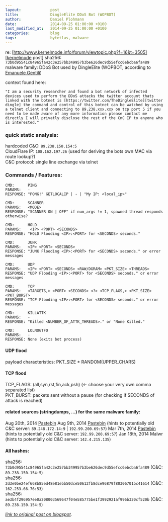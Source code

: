 ```yaml
---
layout:             post
title:              DingleElite DDoS Bot (WOPBOT)
author:             Daniel Plohmann
date:               2014-09-25 01:00:00 +0100
last_modified_at:   2014-09-25 01:00:00 +0100
categories:         blog
tags:               bytetlas, malware
---
```


re: [http://www.kernelmode.info/forum/viewtopic.php?f=16&t=3505][kernelmode post]
sha256: `73b0d95541c84965fa42c3e257bb349957b3be626dec9d55efcc6ebcba6fa489`
malware family: DDoS Bot used by DingleElite (WOPBOT, according to [Emanuele Gentili][twitter emgent])

context found here:
```
"I am a security researcher and found a bot network of infected devices used to perform the DDoS attacks the twitter account thats linked with the botnet is [https://twitter.com/TheDingleElite][twitter dingle] the command and control of this botnet can be watched by using a telnet client and connecting to 89.238.xxx.xxx on tcp port 5 if you need to be made aware of any more information please contact me directly I will privatly disclose the rest of the CnC IP to anyone who is interested."
```

### quick static analysis: 

hardcoded C&C: `89.238.150.154:5`  
CloudFlare IP: `108.162.197.26` (used for deriving the bots own MAC via route lookup?)  
C&C protocol: single line exchange via telnet  

### Commands / Features:

```
CMD:      PING
PARAMS:   -
RESPONSE: "PONG!" GETLOCALIP | - | "My IP: <local_ip>"

CMD:      SCANNER
PARAMS:   <MODE>
RESPONSE: "SCANNER ON | OFF" if num_args != 1, spawned thread responds otherwise? 

CMD:      HOLD
PARAMS:    <IP> <PORT> <SECONDS>
RESPONSE: "HOLD Flooding <IP>:<PORT> for <SECONDS> seconds." 

CMD:      JUNK
PARAMS:   <IP> <PORT> <SECONDS>
RESPONSE: "JUNK Flooding <IP>:<PORT> for <SECONDS> seconds." or error messages 

CMD:      UDP
PARAMS:   <IP> <PORT> <SECONDS> <RAW/DGRAM> <PKT_SIZE> <THREADS>
RESPONSE: "UDP Flooding <IP>:<PORT> for <SECONDS> seconds." or error messages 

CMD:      TCP
PARAMS:   <TARGETS,> <PORT> <SECONDS> <?> <TCP_FLAGS,> <PKT_SIZE> <PKT_BURST>
RESPONSE: "TCP Flooding <IP>:<PORT> for <SECONDS> seconds." or error messages 

CMD:      KILLATTK
PARAMS:   -
RESPONSE: "Killed <NUMBER_OF_ATTK_THREADS>." or "None Killed." 

CMD:      LOLNOGTFO
PARAMS:   -
RESPONSE: None (exits bot process) 
```

#### UDP flood

payload characteristics: PKT_SIZE * RANDOM(UPPER_CHARS) 

#### TCP flood

TCP_FLAGS: (all,syn,rst,fin,ack,psh) (<- choose your very own comma separated list)  
PKT_BURST: packets sent without a pause (for checking if SECONDS of attack is reached)  


#### related sources (stringdumps, ...) for the same malware family: 

Aug 20th, 2014 [Pastebin][pastebin a] 
Aug 9th, 2014 [Pastebin][pastebin b] (hints to potentially old C&C server: `89.248.172.14:9` | `192.99.200.69:57`) 
Mar 7th, 2014 [Pastebin][pastebin c] (hints to potentially old C&C server: `192.99.200.69:57`) 
Jan 18th, 2014 Malwr (hints to potentially old C&C server: `142.4.215.135`)

#### All hashes:

sha256: `73b0d95541c84965fa42c3e257bb349957b3be626dec9d55efcc6ebcba6fa489` (C&C: `89.238.150.154:5`)  
sha256: `2d3e0be24ef668b85ed48e81ebb50dce50612fb8dce96879f80306701bc41614` (C&C: `162.253.66.76:53`)  
sha256: `ae3b4f296957ee0a208003569647f04e585775be1f3992921af996b320cf520b` (C&C: `89.238.150.154:5`)  


*[link to original post on blogspot][blogspot post].*

[pastebin a]: http://pastebin.com/frqVZR3n
[pastebin b]: http://pastebin.com/hnu7wmva
[pastebin c]: http://pastebin.com/xa87Gh7q
[twitter dingle]: https://twitter.com/TheDingleElite
[twitter emgent]: https://twitter.com/emgent/status/515200088067813376
[kernelmode post]: http://www.kernelmode.info/forum/viewtopic.php?f=16&t=3505 

[blogspot post]: http://byte-atlas.blogspot.com/2014/09/dingleelite-ddos-bot-wopbot.html